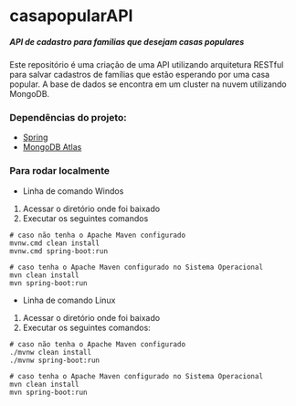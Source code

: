 # casapopularAPI
##### API de cadastro para famílias que desejam casas populares

Este repositório é uma criação de uma API utilizando arquitetura RESTful para salvar cadastros
de famílias que estão esperando por uma casa popular. A base de dados se encontra em um cluster
na nuvem utilizando MongoDB.

### Dependências do projeto:

- [Spring](https://spring.io/)
- [MongoDB Atlas](https://www.mongodb.com/cloud/atlas)

### Para rodar localmente
- Linha de comando Windos 
1. Acessar o diretório onde foi baixado
2. Executar os seguintes comandos
```
# caso não tenha o Apache Maven configurado
mvnw.cmd clean install
mvnw.cmd spring-boot:run

# caso tenha o Apache Maven configurado no Sistema Operacional
mvn clean install
mvn spring-boot:run
```

- Linha de comando Linux
1. Acessar o diretório onde foi baixado
2. Executar os seguintes comandos:

```
# caso não tenha o Apache Maven configurado
./mvnw clean install
./mvnw spring-boot:run

# caso tenha o Apache Maven configurado no Sistema Operacional
mvn clean install
mvn spring-boot:run
```
